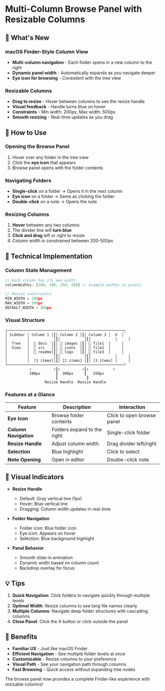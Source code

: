 # Multi-Column Browse Panel with Resizable Columns

## 🎉 What's New

### macOS Finder-Style Column View
- **Multi-column navigation** - Each folder opens in a new column to the right
- **Dynamic panel width** - Automatically expands as you navigate deeper
- **Eye icon for browsing** - Consistent with the tree view

### Resizable Columns
- **Drag to resize** - Hover between columns to see the resize handle
- **Visual feedback** - Handle turns blue on hover
- **Constraints** - Min width: 200px, Max width: 500px
- **Smooth resizing** - Real-time updates as you drag

## 🎯 How to Use

### Opening the Browse Panel
1. Hover over any folder in the tree view
2. Click the **eye icon** that appears
3. Browse panel opens with the folder contents

### Navigating Folders
- **Single-click** on a folder → Opens it in the next column
- **Eye icon** on a folder → Same as clicking the folder
- **Double-click** on a note → Opens the note

### Resizing Columns
1. **Hover** between any two columns
2. The divider line will **turn blue**
3. **Click and drag** left or right to resize
4. Column width is constrained between 200-500px

## 🔧 Technical Implementation

### Column State Management
```javascript
// Each column has its own width
columnWidths: [280, 300, 250, 280] // Example widths in pixels

// Resize constraints
MIN_WIDTH = 200px
MAX_WIDTH = 500px
DEFAULT_WIDTH = 280px
```

### Visual Structure
```
┌─────────────────────────────────────────────────────┐
│ Sidebar │ Column 1 │║│ Column 2 │║│ Column 3 │  X  │
│         │           │║│           │║│           │     │
│  Tree   │  📁 docs  │║│ 📁 images │║│ 📄 file1  │     │
│  View   │  📁 src   │║│ 📁 icons  │║│ 📄 file2  │     │
│         │  📄 readme│║│ 📄 logo   │║│ 📄 file3  │     │
│         │           │║│           │║│           │     │
│         │  [3 items]│║│ [2 items] │║│ [3 items] │     │
└─────────────────────────────────────────────────────┘
           ↑          ↑║↑          ↑║↑           ↑
           280px       ║  300px     ║   250px
                       ║             ║
                  Resize Handle  Resize Handle
```

### Features at a Glance

| Feature | Description | Interaction |
|---------|-------------|-------------|
| **Eye Icon** | Browse folder contents | Click to open browse panel |
| **Column Navigation** | Folders expand to the right | Single-click folder |
| **Resize Handle** | Adjust column width | Drag divider left/right |
| **Selection** | Blue highlight | Click to select |
| **Note Opening** | Open in editor | Double-click note |

## 🎨 Visual Indicators

- **Resize Handle**
  - Default: Gray vertical line (1px)
  - Hover: Blue vertical line
  - Dragging: Column width updates in real-time

- **Folder Navigation**
  - Folder icon: Blue folder icon
  - Eye icon: Appears on hover
  - Selection: Blue background highlight

- **Panel Behavior**
  - Smooth slide-in animation
  - Dynamic width based on column count
  - Backdrop overlay for focus

## 💡 Tips

1. **Quick Navigation**: Click folders to navigate quickly through multiple levels
2. **Optimal Width**: Resize columns to see long file names clearly
3. **Multiple Columns**: Navigate deep folder structures with cascading columns
4. **Close Panel**: Click the X button or click outside the panel

## 🚀 Benefits

- **Familiar UX** - Just like macOS Finder
- **Efficient Navigation** - See multiple folder levels at once
- **Customizable** - Resize columns to your preference
- **Visual Path** - See your navigation path through columns
- **Fast Browsing** - Quick access without expanding tree nodes

The browse panel now provides a complete Finder-like experience with resizable columns!